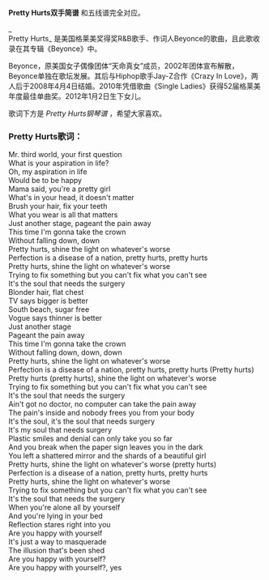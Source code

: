 

**Pretty Hurts双手简谱** 和五线谱完全对应。

_  
Pretty Hurts_ 是美国格莱美奖得奖R&B歌手、作词人Beyonce的歌曲，且此歌收录在其专辑《Beyonce》中。

  
Beyonce，原美国女子偶像团体“天命真女”成员，2002年团体宣布解散，Beyonce单独在歌坛发展。其后与Hiphop歌手Jay-Z合作《Crazy
In Love》，两人后于2008年4月4日结婚。2010年凭借歌曲《Single
Ladies》获得52届格莱美年度最佳单曲奖。2012年1月2日生下女儿。

  
歌词下方是 _Pretty Hurts钢琴谱_ ，希望大家喜欢。

### Pretty Hurts歌词：

Mr. third world, your first question  
What is your aspiration in life?  
Oh, my aspiration in life  
Would be to be happy  
Mama said, you're a pretty girl  
What's in your head, it doesn't matter  
Brush your hair, fix your teeth  
What you wear is all that matters  
Just another stage, pageant the pain away  
This time I'm gonna take the crown  
Without falling down, down  
Pretty hurts, shine the light on whatever's worse  
Perfection is a disease of a nation, pretty hurts, pretty hurts  
Pretty hurts, shine the light on whatever's worse  
Trying to fix something but you can't fix what you can't see  
It's the soul that needs the surgery  
Blonder hair, flat chest  
TV says bigger is better  
South beach, sugar free  
Vogue says thinner is better  
Just another stage  
Pageant the pain away  
This time I'm gonna take the crown  
Without falling down, down, down  
Pretty hurts, shine the light on whatever's worse  
Perfection is a disease of a nation, pretty hurts, pretty hurts (Pretty hurts)  
Pretty hurts (pretty hurts), shine the light on whatever's worse  
Trying to fix something but you can't fix what you can't see  
It's the soul that needs the surgery  
Ain't got no doctor, no computer can take the pain away  
The pain's inside and nobody frees you from your body  
It's the soul, it's the soul that needs surgery  
It's my soul that needs surgery  
Plastic smiles and denial can only take you so far  
And you break when the paper sign leaves you in the dark  
You left a shattered mirror and the shards of a beautiful girl  
Pretty hurts, shine the light on whatever's worse (pretty hurts)  
Perfection is a disease of a nation, pretty hurts, pretty hurts  
Pretty hurts, shine the light on whatever's worse  
Trying to fix something but you can't fix what you can't see  
It's the soul that needs the surgery  
When you're alone all by yourself  
And you're lying in your bed  
Reflection stares right into you  
Are you happy with yourself  
It's just a way to masquerade  
The illusion that's been shed  
Are you happy with yourself?  
Are you happy with yourself?, yes

